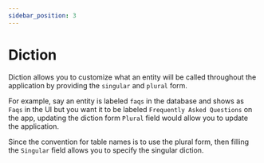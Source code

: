 ```yaml
---
sidebar_position: 3
---
```


# Diction

Diction allows you to customize what an entity will be called throughout the application by providing the `singular` and `plural` form.

For example, say an entity is labeled `faqs` in the database and shows as `Faqs` in the UI but you want it to be labeled `Frequently Asked Questions` on the app, updating the diction form `Plural` field would allow you to update the application.

Since the convention for table names is to use the plural form, then filling the `Singular` field allows you to specify the singular diction.